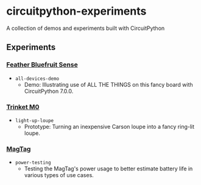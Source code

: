 # circuitpython-experiments
A collection of demos and experiments built with CircuitPython

## Experiments

### [Feather Bluefruit Sense](https://www.adafruit.com/product/4516)

* `all-devices-demo`
  * Demo: Illustrating use of ALL THE THINGS on this fancy board with CircuitPython 7.0.0.

### [Trinket M0](https://www.adafruit.com/product/3500)

* `light-up-loupe`
  * Prototype: Turning an inexpensive Carson loupe into a fancy ring-lit loupe.

### [MagTag](https://www.adafruit.com/product/4800)

* `power-testing`
  * Testing the MagTag's power usage to better estimate battery life in various types of use cases.
